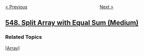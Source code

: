 <!--|This file generated by command(leetcode description); DO NOT EDIT.    |-->
<!--+----------------------------------------------------------------------+-->
<!--|@author    openset <openset.wang@gmail.com>                           |-->
<!--|@link      https://github.com/openset                                 |-->
<!--|@home      https://github.com/tonymontaro/leetcode-hints                        |-->
<!--+----------------------------------------------------------------------+-->

[< Previous](https://github.com/tonymontaro/leetcode-hints/tree/master/problems/friend-circles "Friend Circles")
　　　　　　　　　　　　　　　　
[Next >](https://github.com/tonymontaro/leetcode-hints/tree/master/problems/binary-tree-longest-consecutive-sequence-ii "Binary Tree Longest Consecutive Sequence II")

## [548. Split Array with Equal Sum (Medium)](https://leetcode.com/problems/split-array-with-equal-sum "将数组分割成和相等的子数组")



### Related Topics
  [[Array](https://github.com/tonymontaro/leetcode-hints/tree/master/tag/array/README.md)]
